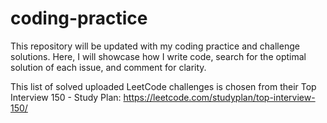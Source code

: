 # coding-practice

This repository will be updated with my coding practice and challenge solutions. Here, I will showcase how I write code, search for the optimal solution of each issue, and comment for clarity.

This list of solved uploaded LeetCode challenges is chosen from their Top Interview 150 - Study Plan: https://leetcode.com/studyplan/top-interview-150/
